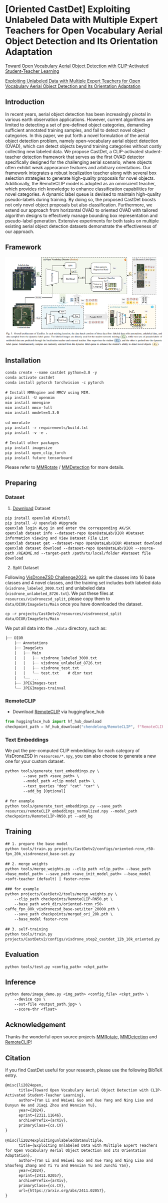 # [Oriented CastDet] Exploiting Unlabeled Data with Multiple Expert Teachers for Open Vocabulary Aerial Object Detection and Its Orientation Adaptation

[Toward Open Vocabulary Aerial Object Detection with CLIP-Activated Student-Teacher Learning](https://arxiv.org/abs/2311.11646)

[Exploiting Unlabeled Data with Multiple Expert Teachers for Open Vocabulary Aerial Object Detection and Its Orientation Adaptation](https://arxiv.org/abs/2411.02057)


## Introduction

In recent years, aerial object detection has been increasingly pivotal in various earth observation applications. However, current algorithms are limited to detecting a set of pre-defined object categories, demanding sufficient annotated training samples, and fail to detect novel object categories. In this paper, we put forth a novel formulation of the aerial object detection problem, namely open-vocabulary aerial object detection (OVAD), which can detect objects beyond training categories without costly collecting new labeled data. We propose CastDet, a CLIP-activated student-teacher detection framework that serves as the first OVAD detector specifically designed for the challenging aerial scenario, where objects often exhibit weak appearance features and arbitrary orientations. Our framework integrates a robust localization teacher along with several box selection strategies to generate high-quality proposals for novel objects. Additionally, the RemoteCLIP model is adopted as an omniscient teacher, which provides rich knowledge to enhance classification capabilities for novel categories. A dynamic label queue is devised to maintain high-quality pseudo-labels during training. By doing so, the proposed CastDet boosts not only novel object proposals but also classification. Furthermore, we extend our approach from horizontal OVAD to oriented OVAD with tailored algorithm designs to effectively manage bounding box representation and pseudo-label generation. Extensive experiments for both tasks on multiple existing aerial object detection datasets demonstrate the effectiveness of our approach.

## Framework
![framework](./resources/castdet.png)

## Installation

```shell
conda create --name castdet python=3.8 -y
conda activate castdet
conda install pytorch torchvision -c pytorch

# Install MMEngine and MMCV using MIM.
pip install -U openmim
mim install mmengine
mim install mmcv-full
mim install mmdet==3.3.0

cd mmrotate
pip install -r requirements/build.txt
pip install -v -e .

# Install other packages
pip install imagesize
pip install open_clip_torch
pip install future tensorboard
```

Please refer to [MMRotate](https://github.com/open-mmlab/mmrotate) / [MMDetection](https://github.com/open-mmlab/mmdetection) for more details.

## Preparing

### Dataset

1. [Download](https://opendatalab.com/OpenDataLab/DIOR/cli/main) Dataset

```shell
pip install openxlab #Install
pip install -U openxlab #Upgrade
openxlab login #Log in and enter the corresponding AK/SK
openxlab dataset info --dataset-repo OpenDataLab/DIOR #Dataset information viewing and View Dataset File List
openxlab dataset get --dataset-repo OpenDataLab/DIOR #Dataset download
openxlab dataset download --dataset-repo OpenDataLab/DIOR --source-path /README.md --target-path /path/to/local/folder #Dataset file download
```

2. Split Dataset

Following [VisDroneZSD Challenge2023](http://aiskyeye.com/submit-2023/zero-shot-object-detection/), we split the classes into 16 base classes and 4 novel classes, and the training set includes both labeled data (`visdrone_labeled_3000.txt`) and unlabeled data (`visdrone_unlabeled_8726.txt`). We put these files at `resources/visdronezsd_split`, please copy them to `data/DIOR/ImageSets/Main` once you have downloaded the dataset.

```shell
cp -r projects/CastDetv2/resources/visdronezsd_split data/DIOR/ImageSets/Main
```

We put all data into the `./data` directory, such as:

```text
├── DIOR
    ├── Annotations
    ├── ImageSets
    |   ├── Main
    |   |   ├── visdrone_labeled_3000.txt
    |   |   ├── visdrone_unlabeled_8726.txt
    |   |   ├── visdrone_test.txt
    |   |   └── test.txt    # dior test
    |   └── ...
    ├── JPEGImages-test
    └── JPEGImages-trainval
```


### RemoteCLIP

- Download [RemoteCLIP](https://github.com/ChenDelong1999/RemoteCLIP) via huggingface_hub

```python
from huggingface_hub import hf_hub_download
checkpoint_path = hf_hub_download("chendelong/RemoteCLIP", f"RemoteCLIP-RN50.pt", cache_dir='checkpoints')
```

### Text Embeddings

We put the pre-computed CLIP embeddings for each category of VisDroneZSD in `resources/*.npy`, you can also choose to generate a new one for your custom dataset.

```shell
python tools/generate_text_embeddings.py \
        --save_path <save_path> \
        --model_path <clip model path> \
        --text_queries "dog" "cat" "car" \
        --add_bg [Optional]

# for example
python tools/generate_text_embeddings.py --save_path resources/remoteCLIP_embeddings_normalized.npy --model_path checkpoints/RemoteCLIP-RN50.pt --add_bg
```

## Training

```shell
## 1. prepare the base model
python tools/train.py projects/CastDetv2/configs/oriented-rcnn_r50-fpn_20k_visdronezsd_base-set.py

## 2. merge weights
python tools/merge_weights.py --clip_path <clip_path> --base_path <base_model_path> --save_path <save_init_model_path> --base_model <soft-teacher (default) | faster-rcnn>

### for example
python projects/CastDetv2/tools/merge_weights.py \
    --clip_path checkpoints/RemoteCLIP-RN50.pt \
    --base_path work_dirs/oriented-rcnn_r50-caffe_fpn_80k_visdronezsd_base-set/iter_20000.pth \
    --save_path checkpoints/merged_ori_20k.pth \
    --base_model faster-rcnn

## 3. self-training
python tools/train.py projects/CastDetv2/configs/visdrone_step2_castdet_12b_10k_oriented.py
```

## Evaluation
```shell
python tools/test.py <config_path> <ckpt_path>
```

## Inference

```shell
python demo/image_demo.py <img_path> <config_file> <ckpt_path> \
    --device cpu \
    --out-file <output_path.jpg> \
    --score-thr <float>
```

## Acknowledgement

Thanks the wonderful open source projects [MMRotate](https://github.com/open-mmlab/mmrotate), [MMDetection](https://github.com/open-mmlab/mmdetection) and [RemoteCLIP](https://github.com/ChenDelong1999/RemoteCLIP)!

## Citation

If you find CastDet useful for your research, please use the following BibTeX entry.

```
@misc{li2024open,
      title={Toward Open Vocabulary Aerial Object Detection with CLIP-Activated Student-Teacher Learning}, 
      author={Yan Li and Weiwei Guo and Xue Yang and Ning Liao and Dunyun He and Jiaqi Zhou and Wenxian Yu},
      year={2024},
      eprint={2311.11646},
      archivePrefix={arXiv},
      primaryClass={cs.CV}
}

@misc{li2024exploitingunlabeleddatamultiple,
      title={Exploiting Unlabeled Data with Multiple Expert Teachers for Open Vocabulary Aerial Object Detection and Its Orientation Adaptation}, 
      author={Yan Li and Weiwei Guo and Xue Yang and Ning Liao and Shaofeng Zhang and Yi Yu and Wenxian Yu and Junchi Yan},
      year={2024},
      eprint={2411.02057},
      archivePrefix={arXiv},
      primaryClass={cs.CV},
      url={https://arxiv.org/abs/2411.02057}, 
}
```